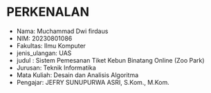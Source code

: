 # PERKENALAN
- Nama: Muchammad Dwi firdaus
- NIM: 20230801086
- Fakultas: Ilmu Komputer
- jenis_ulangan: UAS
- judul : Sistem Pemesanan Tiket Kebun Binatang Online (Zoo Park)
- Jurusan: Teknik Informatika
- Mata Kuliah: Desain dan Analisis Algoritma
- Pengajar: JEFRY SUNUPURWA ASRI, S.Kom., M.Kom.